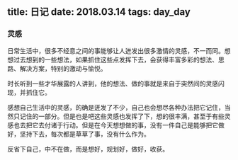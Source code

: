 title: 日记
date: 2018.03.14
tags: day_day
---

### 灵感

日常生活中，很多不经意之间的事能够让人迸发出很多激情的灵感，不一而同。想想过去想到的一些想法，如果抓住这些点发挥下去，会获得丰富多彩的想法、思路、解决方案，特别的激动与愉悦。

时长听到一些才华展露的人讲到，他的想法、做的事就是来自于突然间的灵感闪现，并抓住它。

感想自己生活中的灵感，的确是迸发了不少，自己也会想尽各种办法把它记住，当然只记住的一部分。但是也是吧这些灵感也发挥了下，想的很丰满，甚至于有些灵感也去把它去付诸于行动。但是在今天想想做的事，没有一件自己是能够把它做好，坚持下去，每次都是草草了事，没有什么作为。

反省下自己，中不在做，而是想好，规划好，做好，收获。